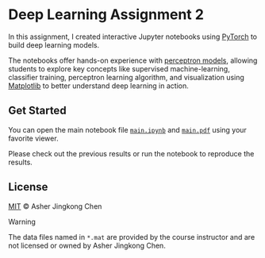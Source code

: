 # Deep Learning Assignment 2

In this assignment, I created interactive Jupyter notebooks using [PyTorch](https://pytorch.org/) to build deep learning models.

The notebooks offer hands-on experience with [perceptron models](https://en.wikipedia.org/wiki/Perceptron), allowing students to explore key concepts like supervised machine-learning, classifier training, perceptron learning algorithm, and visualization using [Matplotlib](https://matplotlib.org/) to better understand deep learning in action.

## Get Started

You can open the main notebook file [`main.ipynb`](main.ipynb) and [`main.pdf`](main.pdf) using your favorite viewer.

Please check out the previous results or run the notebook to reproduce the results.

## License

[MIT](LICENSE) © Asher Jingkong Chen

> [!WARNING]
> The data files named in `*.mat` are provided by the course instructor and are not licensed or owned by Asher Jingkong Chen.
